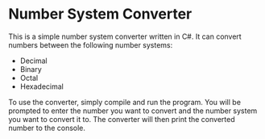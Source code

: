 # Number System Converter

This is a simple number system converter written in C#. It can convert numbers between the following number systems:

- Decimal
- Binary
- Octal
- Hexadecimal


To use the converter, simply compile and run the program. You will be prompted to enter the number you want to convert and the number system you want to convert it to. The converter will then print the converted number to the console.
